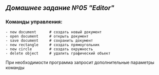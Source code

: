 ## *Домашнее задание №05 "Editor"*  

### Команды управления:
```
- new document      # создать новый документ
- open document     # открыть документ
- save document     # сохранить документ
- new rectangle     # создать прямоугольник
- new circle        # создать окружность
- delete object     # удалить графический объект
```
При необходимости программа запросит дополнительные параметры команды

